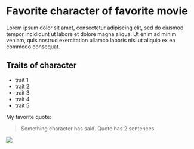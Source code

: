 # Favorite character of favorite movie

Lorem ipsum dolor sit amet, consectetur adipiscing elit, sed do eiusmod tempor incididunt ut labore et dolore magna aliqua. Ut enim ad minim veniam, quis nostrud exercitation ullamco laboris nisi ut aliquip ex ea commodo consequat.

## Traits of character

* trait 1
* trait 2
* trait 3
* trait 4
* trait 5


My favorite quote:

> Something character has said.
> Quote has 2 sentences.

<img src="https://cdn.pixabay.com/photo/2015/06/09/05/51/martha-802961_960_720.png"/>

